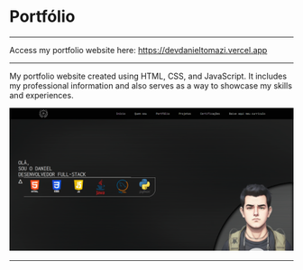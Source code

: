 # Portfólio
***
Access my portfolio website here: https://devdanieltomazi.vercel.app
****
My portfolio website created using HTML, CSS, and JavaScript. It includes my professional information and also serves as a way to showcase my skills and experiences.

![Screen](https://github.com/DanielTomazi/Portfolio/blob/main/ScreenAplication.png)
***

